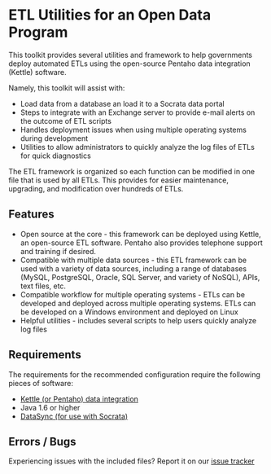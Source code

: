 # ETL Utilities for an Open Data Program
This toolkit provides several utilities and framework to help governments deploy automated ETLs using the open-source Pentaho data integration (Kettle) software.

Namely, this toolkit will assist with:
* Load data from a database an load it to a Socrata data portal
* Steps to integrate with an Exchange server to provide e-mail alerts on the outcome of ETL scripts
* Handles deployment issues when using multiple operating systems during development
* Utilities to allow administrators to quickly analyze the log files of ETLs for quick diagnostics

The ETL framework is organized so each function can be modified in one file that is used by all ETLs. This provides for easier maintenance, upgrading, and modification over hundreds of ETLs. 

## Features
* Open source at the core - this framework can be deployed using Kettle, an open-source ETL software. Pentaho also provides telephone support and training if desired.
* Compatible with multiple data sources - this ETL framework can be used with a variety of data sources, including a range of databases (MySQL, PostgreSQL, Oracle, SQL Server, and variety of NoSQL), APIs, text files, etc.
* Compatible workflow for multiple operating systems - ETLs can be developed and deployed across multiple operating systems. ETLs can be developed on a Windows environment and deployed on Linux
* Helpful utilities - includes several scripts to help users quickly analyze log files 

## Requirements
The requirements for the recommended configuration require the following pieces of software:
* [Kettle (or Pentaho) data integration](http://community.pentaho.com/projects/data-integration/)
* Java 1.6 or higher
* [DataSync (for use with Socrata)](http://socrata.github.io/datasync/)

## Errors / Bugs
Experiencing issues with the included files? Report it on our [issue tracker](https://github.com/Chicago/open-data-etl-utility-kit/issues)